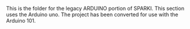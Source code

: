 This is the folder for the legacy ARDUINO portion of SPARKI. This section uses the Arduino uno. The project has been converted for use with the Arduino 101.
